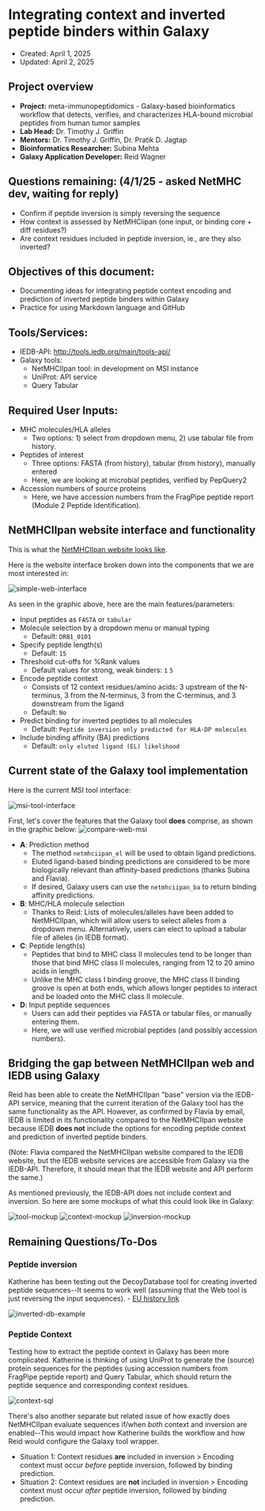 # Integrating context and inverted peptide binders within Galaxy
- Created: April 1, 2025
- Updated: April 2, 2025

## Project overview
* **Project:** meta-immunopeptidomics - Galaxy-based bioinformatics workflow that detects, verifies, and characterizes HLA-bound microbial peptides from human tumor samples
* **Lab Head:** Dr. Timothy J. Griffin
* **Mentors:** Dr. Timothy J. Griffin, Dr. Pratik D. Jagtap
* **Bioinformatics Researcher:** Subina Mehta
* **Galaxy Application Developer:** Reid Wagner

## Questions remaining: (4/1/25 - asked NetMHC dev, waiting for reply)
- Confirm if peptide inversion is simply reversing the sequence
- How context is assessed by NetMHCiipan (one input, or binding core + diff residues?)
- Are context residues included in peptide inversion, ie., are they also inverted?


## Objectives of this document:
* Documenting ideas for integrating peptide context encoding and prediction of inverted peptide binders within Galaxy
* Practice for using Markdown language and GitHub

## Tools/Services:
* IEDB-API: http://tools.iedb.org/main/tools-api/
* Galaxy tools:
   - NetMHCIIpan tool: in development on MSI instance
   - UniProt: API service
   - Query Tabular
 
## Required User Inputs:
* MHC molecules/HLA alleles
  - Two options: 1) select from dropdown menu, 2) use tabular file from history.
* Peptides of interest
  - Three options: FASTA (from history), tabular (from history), manually entered
  - Here, we are looking at microbial peptides, verified by PepQuery2
* Accession numbers of source proteins
  - Here, we have accession numbers from the FragPipe peptide report (Module 2 Peptide Identification).
 
## NetMHCIIpan website interface and functionality

This is what the [NetMHCIIpan website looks like](https://services.healthtech.dtu.dk/services/NetMHCIIpan-4.3/).

Here is the website interface broken down into the components that we are most interested in:

![simple-web-interface](images/netmhciipan-web-mockup.png)

As seen in the graphic above, here are the main features/parameters:
* Input peptides as `FASTA` or `tabular`
* Molecule selection by a dropdown menu or manual typing
     - Default: `DRB1_0101`
* Specify peptide length(s)
     - Default: `15`
* Threshold cut-offs for %Rank values
     - Default values for strong, weak binders: `1` `5`
* Encode peptide context
     - Consists of 12 context residues/amino acids: 3 upstream of the N-terminus, 3 from the N-terminus, 3 from the C-terminus, and 3 downstream from the ligand
     - Default: `No`
* Predict binding for inverted peptides to all molecules
     - Default: `Peptide inversion only predicted for HLA-DP molecules`
* Include binding affinity (BA) predictions
     - Default: `only eluted ligand (EL) likelihood`

## Current state of the Galaxy tool implementation

Here is the current MSI tool interface:

![msi-tool-interface](images/MSI-screenshot.png)

First, let's cover the features that the Galaxy tool **does** comprise, as shown in the graphic below:
![compare-web-msi](images/MSI-current-features.png)
* **A**: Prediction method
   - The method `netmhciipan_el` will be used to obtain ligand predictions.
   - Eluted ligand-based binding predictions are considered to be more biologically relevant than affinity-based predictions (thanks Subina and Flavia).
   - If desired, Galaxy users can use the `netmhciipan_ba` to return binding affinity predictions.
* **B**: MHC/HLA molecule selection
   - Thanks to Reid: Lists of molecules/alleles have been added to NetMHCIIpan, which will allow users to select alleles from a dropdown menu. Alternatively, users can elect to upload a tabular file of alleles (in IEDB format).
* **C**: Peptide length(s)
  -   Peptides that bind to MHC class II molecules tend to be longer than those that bind MHC class II molecules, ranging from 12 to 20 amino acids in length.
  -   Unlike the MHC class I binding groove, the MHC class II binding groove is open at both ends, which allows longer peptides to interact and be loaded onto the MHC class II molecule.
* **D**: Input peptide sequences
  - Users can add their peptides via FASTA or tabular files, or manually entering them.
  - Here, we will use verified microbial peptides (and possibly accession numbers). 

## Bridging the gap between NetMHCIIpan web and IEDB using Galaxy

Reid has been able to create the NetMHCIIpan "base" version via the IEDB-API service, meaning that the current iteration of the Galaxy tool has the same functionality as the API. However, as confirmed by Flavia by email, IEDB is limited in its functionality compared to the NetMHCIIpan website because IEDB **does not** include the options for encoding peptide context and prediction of inverted peptide binders.

(Note: Flavia compared the NetMHCIIpan website compared to the IEDB website, but the IEDB website services are accessible from Galaxy via the IEDB-API. Therefore, it should mean that the IEDB website and API perform the same.)

As mentioned previously, the IEDB-API does not include context and inversion. So here are some mockups of what this could look like in Galaxy:

![tool-mockup](images/Galaxy-tool-brainstorm.png)
![context-mockup](images/Context-mockup.png)
![inversion-mockup](images/Inversion-mockup.png)

## Remaining Questions/To-Dos

### Peptide inversion
Katherine has been testing out the DecoyDatabase tool for creating inverted peptide sequences--It seems to work well (assuming that the Web tool is just reversing the input sequences).
     - [EU history link](https://usegalaxy.eu/u/katherine.d21/h/eu-03302025-meta-ipep-wf5-test-context-inversion)

![inverted-db-example](images/Inverted-db-example.png)

### Peptide Context
Testing how to extract the peptide context in Galaxy has been more complicated. Katherine is thinking of using UniProt to generate the (source) protein sequences for the peptides (using accession numbers from FragPipe peptide report) and Query Tabular, which should return the peptide sequence and corresponding context residues.

![context-sql](images/context-sql.png)

There's also another separate but related issue of how exactly does NetMHCIIpan evaluate sequences if/when *both* context and inversion are enabled--This would impact how Katherine builds the workflow and how Reid would configure the Galaxy tool wrapper.
* Situation 1: Context residues **are** included in inversion > Encoding context must occur *before* peptide inversion, followed by binding prediction.
* Situation 2: Context residues are **not** included in inversion > Encoding context must occur *after* peptide inversion, followed by binding prediction.
